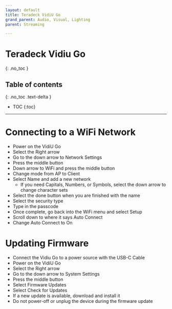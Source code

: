```yaml
---
layout: default
title: Teradeck VidiU Go
grand_parent: Audio, Visual, Lighting
parent: Streaming

---
```

# Teradeck Vidiu Go
{: .no_toc }

## Table of contents
{: .no_toc .text-delta }

* TOC
{:toc}

---
# Connecting to a WiFi Network
* Power on the VidiU Go
* Select the Right arrow
* Go to the down arrow to Network Settings
* Press the middle button
* Down arrow to WiFi and press the middle button
* Change mode from AP to Client
* Select Name and add a new network
  * If you need Capitals, Numbers, or Symbols, select the down arrow to change character sets
* Select the done button when you are finished with the name
* Select the security type
* Type in the passcode
* Once complete, go back into the WiFi menu and select Setup
* Scroll down to where it says Auto Connect
* Change Auto Connect to On

# Updating Firmware
* Connect the Vidiu Go to a power source with the USB-C Cable
* Power on the VidiU Go
* Select the Right arrow
* Go to the down arrow to System Settings
* Press the middle button
* Select Firmware Updates
* Select Check for Updates
* If a new update is available, download and install it
* Do not power-off or unplug the device during the firmware update
